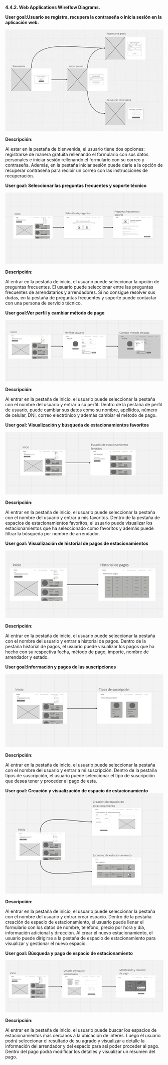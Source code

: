 **4.4.2. Web Applications Wireflow Diagrams.**

**User goal:Usuario se registra, recupera la contraseña o inicia sesión en la aplicación web.**

![](Images/WebApplicationWireflowDiagram1.png)

**Descripción:**

Al estar en la pestaña de bienvenida, el usuario tiene dos opciones: registrarse de manera gratuita rellenando el formulario con sus datos personales e iniciar sesión rellenando el formulario con su correo y contraseña. Además, en la pestaña iniciar sesión puede darle a la opción de recuperar contraseña para recibir un correo con las instrucciones de recuperación.

**User goal: Seleccionar las preguntas frecuentes y soporte técnico**

![](Images/WebApplicationWireflowDiagram2.png)

**Descripción:**

Al entrar en la pestaña de inicio, el usuario puede seleccionar la opción de preguntas frecuentes. El usuario puede seleccionar entre las preguntas frecuentes de arrendatarios y arrendadores. Si no consigue resolver sus dudas, en la pestaña de preguntas frecuentes y soporte puede contactar con una persona de servicio técnico.

**User goal:Ver perfil y cambiar método de pago**

![](Images/WebApplicationWireflowDiagram3.png)

**Descripción:**

Al entrar en la pestaña de inicio, el usuario puede seleccionar la pestaña con el nombre del usuario y entrar a su perfil. Dentro de la pestaña de perfil de usuario, puede cambiar sus datos como su nombre, apellidos, número de celular, DNI, correo electrónico y además cambiar el método de pago.

**User goal: Visualización y búsqueda de estacionamientos favoritos**

![](Images/WebApplicationWireflowDiagram4.png)

**Descripción:**

Al entrar en la pestaña de inicio, el usuario puede seleccionar la pestaña con el nombre del usuario y entrar a mis favoritos. Dentro de la pestaña de espacios de estacionamientos favoritos, el usuario puede visualizar los estacionamientos que ha seleccionado como favoritos y además puede filtrar la búsqueda por nombre de arrendador.

**User goal: Visualización de historial de pagos de estacionamientos**

![](Images/WebApplicationWireflowDiagram5.png)

**Descripción:**

Al entrar en la pestaña de inicio, el usuario puede seleccionar la pestaña con el nombre del usuario y entrar a historial de pagos. Dentro de la pestaña historial de pagos, el usuario puede visualizar los pagos que ha hecho con su respectiva fecha, método de pago, importe, nombre de arrendador y estado.

**User goal:Información y pagos de las suscripciones**

![](Images/WebApplicationWireflowDiagram6.png)

**Descripción:**

Al entrar en la pestaña de inicio, el usuario puede seleccionar la pestaña con el nombre del usuario y entrar a mi suscripción. Dentro de la pestaña tipos de suscripción, el usuario puede seleccionar el tipo de suscripción que desea tener y proceder al pago de esta.

**User goal: Creación y visualización de espacio de estacionamiento**
![](Images/WebApplicationWireflowDiagram7.png)

**Descripción:**

Al entrar en la pestaña de inicio, el usuario puede seleccionar la pestaña con el nombre del usuario y entrar crear espacio. Dentro de la pestaña creación de espacio de estacionamiento, el usuario puede llenar el formulario con los datos de nombre, teléfono, precio por hora y día, información adicional y dirección. Al crear el nuevo estacionamiento, el usuario puede dirigirse a la pestaña de espacio de estacionamiento para visualizar y gestionar el nuevo espacio.

**User goal: Búsqueda y pago de espacio de estacionamiento**

![](Images/WebApplicationWireflowDiagram8.png)

**Descripción:**

Al entrar en la pestaña de inicio, el usuario puede buscar los espacios de estacionamientos más cercanos a la ubicación de interés. Luego el usuario podrá seleccionar el resultado de su agrado y visualizar a detalle la información del arrendador y del espacio para así poder proceder al pago. Dentro del pago podrá modificar los detalles y visualizar un resumen del pago.
